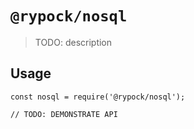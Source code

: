 # `@rypock/nosql`

> TODO: description

## Usage

```
const nosql = require('@rypock/nosql');

// TODO: DEMONSTRATE API
```
